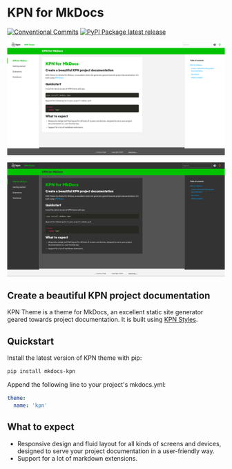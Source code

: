 # KPN for MkDocs

[![Conventional
Commits](https://img.shields.io/badge/Conventional%20Commits-1.0.0-yellow.svg?style=flat-square)](https://conventionalcommits.org)
[![PyPI Package latest
release](https://img.shields.io/pypi/v/mkdocs-kpn.svg?style=flat-square)](https://pypi.org/project/mkdocs-kpn/)

![theme light image](docs/images/example-light.png)

![theme dark image](docs/images/example-dark.png)

## Create a beautiful KPN project documentation

KPN Theme is a theme for MkDocs, an excellent static site generator geared towards project documentation.
It is built using [KPN Styles][kpn_styles].

## Quickstart

Install the latest version of KPN theme with pip:

```bash
pip install mkdocs-kpn
```

Append the following line to your project's mkdocs.yml:

```yaml
theme:
  name: 'kpn'
```

## What to expect

- Responsive design and fluid layout for all kinds of screens and devices,
designed to serve your project documentation in a user-friendly way.
- Support for a lot of markdown extensions.

[kpn_styles]: https://style.kpn.com/
